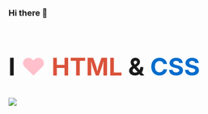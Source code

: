 ### Hi there 👋

<h1 style="font-size: 3rem">I <span style="color: pink">❤</span> <span style="color: #DA523A">HTML</span> & <span style="color: #006ccc">CSS</span></h1>

<img align="left" src="https://github-readme-stats.vercel.app/api/top-langs/?username=kento-yoshidu&langs_count=9&layout=compact&theme=tokyonight" />
